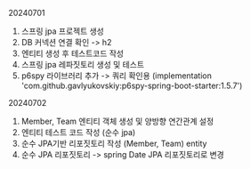 20240701
1) 스프링 jpa 프로젝트 생성
2) DB 커넥션 연결 확인 -> h2
3) 엔티티 생성 후 테스트코드 작성
4) 스프링 jpa 레파짓토리 생성 및 테스트
5) p6spy 라이브러리 추가 -> 쿼리 확인용 (implementation 'com.github.gavlyukovskiy:p6spy-spring-boot-starter:1.5.7')

20240702
1) Member, Team 엔티티 객체 생성 및 양방향 연간관계 설정
2) 엔티티 테스트 코드 작성 (순수 jpa)
3) 순수 JPA기반 리포짓토리 작성 (Member, Team) entity
4) 순수 JPA 리포짓토리 -> spring Date JPA 리포짓토리로 변경
